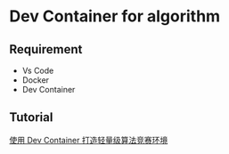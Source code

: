 # Dev Container for algorithm

## Requirement

- Vs Code
- Docker
- Dev Container

## Tutorial

[使用 Dev Container 打造轻量级算法竞赛环境](https://blog.pjmcode.top/2025-01-26/acm-dev-container/)
